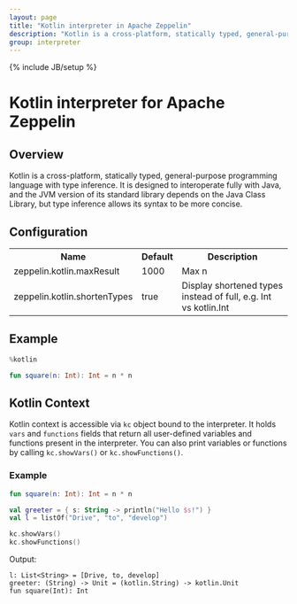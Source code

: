 ```yaml
---
layout: page
title: "Kotlin interpreter in Apache Zeppelin"
description: "Kotlin is a cross-platform, statically typed, general-purpose programming language with type inference."
group: interpreter
---
```

<!--
Licensed under the Apache License, Version 2.0 (the "License");
you may not use this file except in compliance with the License.
You may obtain a copy of the License at

http://www.apache.org/licenses/LICENSE-2.0

Unless required by applicable law or agreed to in writing, software
distributed under the License is distributed on an "AS IS" BASIS,
WITHOUT WARRANTIES OR CONDITIONS OF ANY KIND, either express or implied.
See the License for the specific language governing permissions and
limitations under the License.
-->

{% include JB/setup %}

# Kotlin interpreter for Apache Zeppelin

<div id="toc"></div>

## Overview
Kotlin is a cross-platform, statically typed, general-purpose programming language with type inference.
It is designed to interoperate fully with Java, and the JVM version of its standard library depends on the Java Class Library, but type inference allows its syntax to be more concise.

## Configuration
<table class="table-configuration">
  <tr>
    <th>Name</th>
    <th>Default</th>
    <th>Description</th>
  </tr>
  <tr>
    <td>zeppelin.kotlin.maxResult</td>
    <td>1000</td>
    <td>Max n
  <tr>
    <td>zeppelin.kotlin.shortenTypes</td>
    <td>true</td>
    <td>Display shortened types instead of full, e.g. Int vs kotlin.Int</td>
  </tr>
</table>

## Example

```kotlin
%kotlin 

fun square(n: Int): Int = n * n
```

## Kotlin Context
Kotlin context is accessible via `kc` object bound to the interpreter. 
It holds `vars` and `functions` fields that return all user-defined variables and functions present in the interpreter.
You can also print variables or functions by calling `kc.showVars()` or `kc.showFunctions()`.

### Example


```kotlin
fun square(n: Int): Int = n * n

val greeter = { s: String -> println("Hello $s!") }
val l = listOf("Drive", "to", "develop")

kc.showVars()
kc.showFunctions()
```
Output:
```
l: List<String> = [Drive, to, develop]
greeter: (String) -> Unit = (kotlin.String) -> kotlin.Unit
fun square(Int): Int
```
